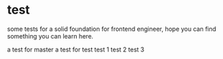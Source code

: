 # test
some tests for a solid foundation for frontend engineer, hope you can find something you can learn here.

a test for master
a test for test
test 1
test 2
test 3
